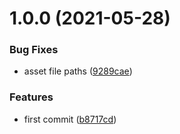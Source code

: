 # 1.0.0 (2021-05-28)


### Bug Fixes

* asset file paths ([9289cae](https://github.com/daneisburgh/daneisburgh.com/commit/9289cae36e8470b601d98240c7106fa4cd7c505d))


### Features

* first commit ([b8717cd](https://github.com/daneisburgh/daneisburgh.com/commit/b8717cd9af77d195f490231274e5be3515302009))
